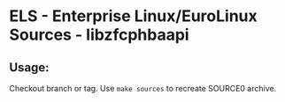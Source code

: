 # ELS - Enterprise Linux/EuroLinux Sources - libzfcphbaapi
 
## Usage:
  Checkout branch or tag. Use `make sources` to recreate  SOURCE0 archive.

